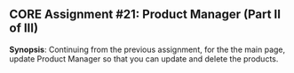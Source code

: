 ## CORE Assignment #21: Product Manager (Part II of III)

**Synopsis**: Continuing from the previous assignment, for the the main page, update Product Manager so that you can update and delete the products.